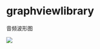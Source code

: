 # graphviewlibrary
音频波形图

[![](https://jitpack.io/v/LinChengChun/audioGraphView.svg)](https://jitpack.io/#LinChengChun/audioGraphView)
